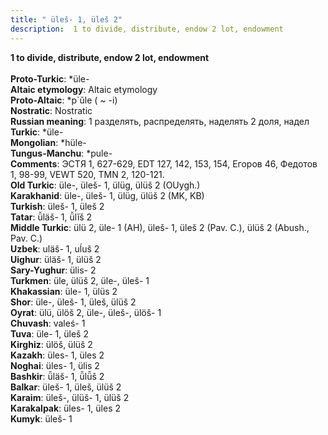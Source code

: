 ```yaml
---
title: " üleš- 1, üleš 2"
description:  1 to divide, distribute, endow 2 lot, endowment
---
```

<strong> 1 to divide, distribute, endow 2 lot, endowment</strong><br><br>
<strong>Proto-Turkic</strong>:  *üle-<br>
<strong>Altaic etymology</strong>:  Altaic etymology<br>
<strong> Proto-Altaic</strong>:  *p`ŭle ( ~ -i)<br>
<strong>Nostratic</strong>:  Nostratic<br>
<strong>Russian meaning</strong>:  1 разделять, распределять, наделять 2 доля, надел<br>
<strong>Turkic</strong>:  *üle-<br>
<strong>Mongolian</strong>:  *hüle-<br>
<strong>Tungus-Manchu</strong>:  *pule-<br>
<strong>Comments</strong>:  ЭСТЯ 1, 627-629, EDT 127, 142, 153, 154, Егоров 46, Федотов 1, 98-99, VEWT 520, TMN 2, 120-121.<br>
<strong>Old Turkic</strong>:  üle-, üleš- 1, ülüg, ülüš 2 (OUygh.)<br>
<strong>Karakhanid</strong>:  üle-, üleš- 1, ülüg, ülüš 2 (MK, KB)<br>
<strong>Turkish</strong>:  üleš- 1, üleš 2<br>
<strong>Tatar</strong>:  ü̆läš- 1, ü̆lĭš 2<br>
<strong>Middle Turkic</strong>:  ülü 2, üle- 1 (AH), üleš- 1, üleš 2 (Pav. C.), ülüš 2 (Abush., Pav. C.)<br>
<strong>Uzbek</strong>:  uläš- 1, uĺuš 2<br>
<strong>Uighur</strong>:  üläš- 1, ülüš 2<br>
<strong>Sary-Yughur</strong>:  ülis- 2<br>
<strong>Turkmen</strong>:  üle, ülüš 2, üle-, üleš- 1<br>
<strong>Khakassian</strong>:  üle- 1, ülüs 2<br>
<strong>Shor</strong>:  üle-, üleš- 1, üleš, ülüš 2<br>
<strong>Oyrat</strong>:  ülü, ülöš 2, üle-, üleš-, ülöš- 1<br>
<strong>Chuvash</strong>:  valeś- 1<br>
<strong>Tuva</strong>:  üle- 1, üleš 2<br>
<strong>Kirghiz</strong>:  ülöš, ülüš 2<br>
<strong>Kazakh</strong>:  üles- 1, üles 2<br>
<strong>Noghai</strong>:  üles- 1, ülis 2<br>
<strong>Bashkir</strong>:  ü̆läš- 1, ü̆lü̆š 2<br>
<strong>Balkar</strong>:  üleš- 1, üleš, ülüš 2<br>
<strong>Karaim</strong>:  üleš-, ülüš- 1, ülüš 2<br>
<strong>Karakalpak</strong>:  üles- 1, üles 2<br>
<strong>Kumyk</strong>:  üleš- 1<br>


